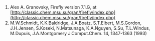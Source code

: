 1. Alex A. Granovsky, Firefly version 7.1.G, at [http://classic.chem.msu.su/gran/firefly/index.php](http://classic.chem.msu.su/gran/firefly/index.php)
2. M.W.Schmidt, K.K.Baldridge, J.A.Boatz, S.T.Elbert, M.S.Gordon, J.H.Jensen, S.Koseki, N.Matsunaga, K.A.Nguyen, S.Su, T.L.Windus, M.Dupuis, J.A.Montgomery J.Comput.Chem. 14, 1347-1363 (1993)

